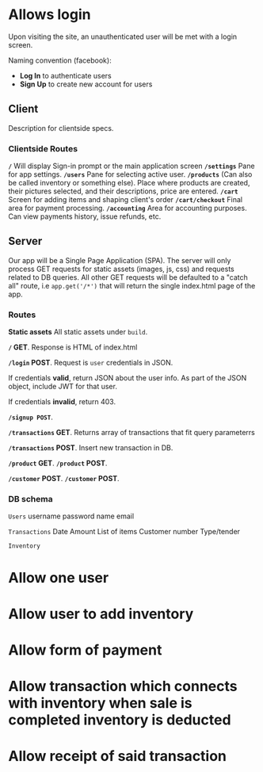# Allows login
Upon visiting the site, an unauthenticated user will be met with a login screen.

Naming convention (facebook):
* **Log In** to authenticate users
* **Sign Up** to create new account for users

## Client
Description for clientside specs.

### Clientside Routes
**`/`** Will display Sign-in prompt or the main application screen
**`/settings`** Pane for app settings.
**`/users`** Pane for selecting active user.
**`/products`** (Can also be called inventory or something else). Place where products are created, their pictures selected, and their descriptions, price are entered.
**`/cart`** Screen for adding items and shaping client's order
**`/cart/checkout`** Final area for payment processing.
**`/accounting`** Area for accounting purposes. Can view payments history, issue refunds, etc.

## Server
Our app will be a Single Page Application (SPA). The server will only process GET requests for static assets (images, js, css) and requests related to DB queries. All other GET requests will be defaulted to a "catch all" route, i.e `app.get('/*')` that will return the single index.html page of the app.
### Routes
**Static assets** All static assets under `build`.

**`/` GET**. Response is HTML of index.html

**`/login` POST**. Request is `user` credentials in JSON.

If credentials **valid**, return JSON about the user info. As part of the JSON object, include JWT for that user.

If credentials **invalid**, return 403.

**`/signup POST`**.

**`/transactions` GET**. Returns array of transactions that fit query parameterrs

**`/transactions` POST**. Insert new transaction in DB.

**`/product` GET**.
**`/product` POST**.

**`/customer` POST**.
**`/customer` POST**.

### DB schema
`Users`
username
password
name
email

`Transactions`
Date
Amount
List of items
Customer number
Type/tender

`Inventory`


# Allow one user
# Allow user to add inventory
# Allow form of payment
# Allow transaction which connects with inventory when sale is completed inventory is deducted
# Allow receipt of said transaction
